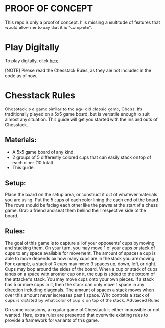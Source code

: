 # PROOF OF CONCEPT
This repo is only a proof of concept. It is missing a multitude of features that would allow me to say that it is "complete".

# Play Digitally
To play digitally, click <a href="https://salamandeenie.github.io/POC__Chesstack/Project%20Stackers/Index.html">here</a>.

[NOTE] Please read the Chesstack Rules, as they are not included in the code as of now. 

# Chesstack Rules

Chesstack is a game similar to the age-old classic game, Chess. It’s traditionally played on a 5x5 game board, but is versatile enough to suit almost any situation. This guide will get you started with the ins and outs of Chesstack.

## Materials:
- A 5x5 game board of any kind.
- 2 groups of 5 differently colored cups that can easily stack on top of each other (10 total).
- This guide.

## Setup:
Place the board on the setup area, or construct it out of whatever materials you are using.
Put  the 5 cups of each color lining the each end of the board. The rows should be facing each other like the pawns at the start of a chess game.
Grab a friend and seat them behind their respective side of the board.

## Rules:
The goal of this game is to capture all of your opponents’ cups by moving and stacking them.
On your turn, you may move 1 of your cups or stack of cups to any space available for movement. The amount of spaces a cup is able to move depends on how many cups are in the stack you are moving. For example, a stack of 3 cups may move 3 spaces up, down, left, or right. Cups may loop around the sides of the board.
When a cup or stack of cups lands on a space with another cup on it, the cup is added to the bottom of the attacker’s stack. You may move cups onto your own pieces.
If a stack has 5 or more cups in it, then the stack can only move 1 space in any direction including diagonals. The amount of spaces a stack moves when over this amount never increases past 1 space.
Who controls a stack of cups is dictated by what color of cup is on top of the stack.
Advanced Rules

On some occasions, a regular game of Chesstack is either impossible or not wanted. Here, extra rules are presented that overwrite existing rules to provide a framework for variants of this game.



